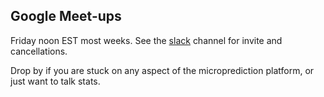 ## Google Meet-ups

Friday noon EST most weeks. See the [slack](https://microprediction.github.io/microprediction/slack.html) channel for invite and cancellations.

Drop by if you are stuck on any aspect of the microprediction platform, or just want to talk stats. 





 
